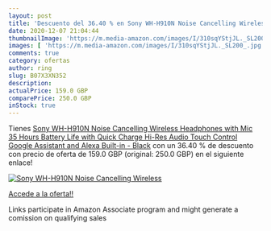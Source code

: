 ```yaml
---
layout: post
title: 'Descuento del 36.40 % en Sony WH-H910N Noise Cancelling Wireless '
date: 2020-12-07 21:04:44
thumbnailImage: 'https://m.media-amazon.com/images/I/310sqYStjJL._SL200_.jpg'
images: [ 'https://m.media-amazon.com/images/I/310sqYStjJL._SL200_.jpg' ]
comments: true
category: ofertas
author: ring
slug: B07X3XN352
description:
actualPrice: 159.0 GBP
comparePrice: 250.0 GBP
inStock: true
---
```


Tienes [Sony WH-H910N Noise Cancelling Wireless Headphones with Mic  35 Hours Battery Life with Quick Charge  Hi-Res Audio  Touch Control  Google Assistant and Alexa Built-in - Black](https://www.amazon.co.uk/dp/B07X3XN352/?tag=tolees0a-21) con un 36.40 % de descuento con precio de oferta de 159.0 GBP (original: 250.0 GBP) en el siguiente enlace!

[![Sony WH-H910N Noise Cancelling Wireless ](https://m.media-amazon.com/images/I/310sqYStjJL._SL200_.jpg)](https://www.amazon.co.uk/dp/B07X3XN352/?tag=tolees0a-21)

[Accede a la oferta!!](https://www.amazon.co.uk/dp/B07X3XN352/?tag=tolees0a-21)

Links participate in Amazon Associate program and might generate a comission on qualifying sales


